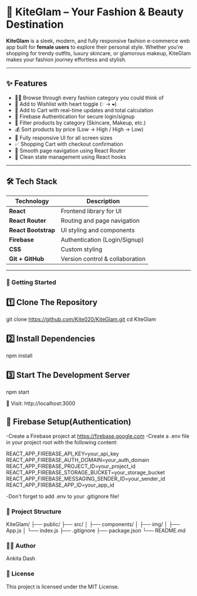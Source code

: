 # 💄 KiteGlam – Your Fashion & Beauty Destination

**KiteGlam** is a sleek, modern, and fully responsive fashion e-commerce web app built for **female users** to explore their personal style. Whether you're shopping for trendy outfits, luxury skincare, or glamorous makeup, KiteGlam makes your fashion journey effortless and stylish.

---

## ✨ Features

- 🧍‍♀️ Browse through every fashion category you could think of
- 💖 Add to Wishlist with heart toggle (`♡` → `❤`)
- 🛒 Add to Cart with real-time updates and total calculation
- 🔐 Firebase Authentication for secure login/signup
- 📂 Filter products by category (Skincare, Makeup, etc.)
- 💰 Sort products by price (Low → High / High → Low)
- 📱 Fully responsive UI for all screen sizes
- ✅ Shopping Cart with checkout confirmation
- 🔄 Smooth page navigation using React Router
- 🧠 Clean state management using React hooks

---

## 🛠️ Tech Stack

| Technology       | Description                       |
|------------------|-----------------------------------|
| **React**        | Frontend library for UI           |
| **React Router** | Routing and page navigation       |
| **React Bootstrap** | UI styling and components     |
| **Firebase**     | Authentication (Login/Signup)     |
| **CSS**          | Custom styling                    |
| **Git + GitHub** | Version control & collaboration   |

--- 

### 🚀 Getting Started

## 1️⃣ Clone The Repository

git clone https://github.com/Kite020/KiteGlam.git
cd KiteGlam

## 2️⃣ Install Dependencies

npm install

## 3️⃣ Start The Development Server

npm start

🔗 Visit: http://localhost:3000

## 🔐 Firebase Setup(Authentication)

-Create a Firebase project at https://firebase.google.com
-Create a .env file in your project root with the following content:

REACT_APP_FIREBASE_API_KEY=your_api_key
REACT_APP_FIREBASE_AUTH_DOMAIN=your_auth_domain
REACT_APP_FIREBASE_PROJECT_ID=your_project_id
REACT_APP_FIREBASE_STORAGE_BUCKET=your_storage_bucket
REACT_APP_FIREBASE_MESSAGING_SENDER_ID=your_sender_id
REACT_APP_FIREBASE_APP_ID=your_app_id

-Don't forget to add .env to your .gitignore file!

### 🧾 Project Structure

KiteGlam/
├── public/
├── src/
│   ├── components/
│   ├── img/
│   ├── App.js
│   └── index.js
├── .gitignore
├── package.json
└── README.md

### 👩‍💻 Author

Ankita Dash

### 📄 License

This project is licensed under the MIT License.



